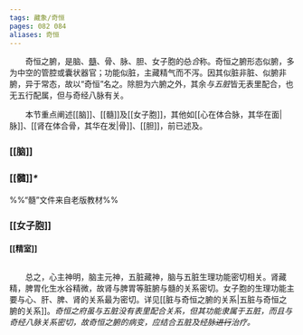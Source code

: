 ```yaml
---
tags: 藏象/奇恒
pages: 082 084
aliases: 奇恒
---
```

&emsp;&emsp;奇恒之腑，是脑、<ins>髓</ins>、骨、脉、胆、女子胞的~~总~~<dfn>合</dfn>称。奇恒之腑形态似腑，多为中空的管腔或囊状器官；功能似脏，主藏精气而不泻。因其似脏非脏、似腑非腑，异于常态，故以“奇恒”名之。除胆为六腑之外，其余<dfn>与五脏</dfn>皆无表里配合，也无五行配属，但与奇经八脉有关。

&emsp;&emsp;本节重点阐述[[脑]]、[[髓]]及[[女子胞]]，其他如[[心在体合脉，其华在面|脉]]、[[肾在体合骨，其华在发|骨]]、[[胆]]，前已述及。

### [[脑]]
### [[髓]]<dfn>\*</dfn>
%%“髓”文件来自老版教材%%
### [[女子胞]]
#### [[精室]]
## 
&emsp;&emsp;总之，心主神明，脑主元神，五脏藏神，脑与五脏生理功能密切相关。肾藏精，脾胃化生水谷精微，故肾与脾胃等脏腑与髓的关系密切。女子胞的生理功能主要与心、肝、脾、肾的关系最为密切。详见[[脏与奇恒之腑的关系|五脏与奇恒之腑的关系]]。<dfn>奇恒之府虽与五脏没有表里配合关系，但其功能隶属于五脏，而且与奇经八脉关系密切，故奇恒之腑的病变，应结合五脏及经脉~~进行~~治疗。</dfn>